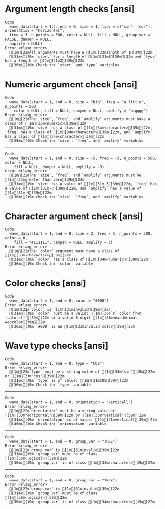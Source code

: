 # Argument length checks [ansi]

    Code
      wave_data(start = 1:3, end = 0, size = 1, type = c("sin", "cos"), orientation = "horizontal",
      freq = 3, n_points = 500, color = NULL, fill = NULL, group_var = FALSE, dampen = NULL,
      amplify = NULL)
    Error <rlang_error>
      [1m[22mAll arguments must have a [1m[33mlength of 1[39m[22m
      [31mx[39m `start` has a length of [1m[31m3[39m[22m and `type` has a length of [1m[31m2[39m[22m
      [36mi[39m Check the `start` and `type` variables

# Numeric argument check [ansi]

    Code
      wave_data(start = 1, end = 0, size = "big", freq = "a little", n_points = 500,
        color = NULL, fill = NULL, dampen = NULL, amplify = "bigggg")
    Error <rlang_error>
      [1m[22mThe `size`, `freq`, and `amplify` arguments must have a class of [1m[33m<numeric>[39m[22m
      [31mx[39m `size` has a class of [1m[34m<character>[39m[22m, `freq` has a class of [1m[34m<character>[39m[22m, and `amplify` has a class of [1m[34m<character>[39m[22m
      [36mi[39m Check the `size`, `freq`, and `amplify` variables

---

    Code
      wave_data(start = 1, end = 0, size = -5, freq = -3, n_points = 500, color = NULL,
        fill = NULL, dampen = NULL, amplify = -9)
    Error <rlang_error>
      [1m[22mThe `size`, `freq`, and `amplify` arguments must be [1m[33mgreater than zero[39m[22m
      [31mx[39m `size` has a value of [1m[31m-5[39m[22m, `freq` has a value of [1m[31m-3[39m[22m, and `amplify` has a value of [1m[31m-9[39m[22m
      [36mi[39m Check the `size`, `freq`, and `amplify` variables

# Character argument check [ansi]

    Code
      wave_data(start = 1, end = 0, size = 2, freq = 5, n_points = 500, color = 0,
        fill = "#111111", dampen = NULL, amplify = 1)
    Error <rlang_error>
      [1m[22mThe `color` argument must have a class of [1m[33m<character>[39m[22m
      [31mx[39m `color` has a class of [1m[34m<numeric>[39m[22m
      [36mi[39m Check the `color` variable

# Color checks [ansi]

    Code
      wave_data(start = 1, end = 0, color = "#000")
    Error <rlang_error>
      [1m[22m`color` is [1m[31minvalid[39m[22m
      [31mx[39m `color` must be a valid: [1m[36m`r` color from `colors()`[39m[22m or a valid 6 digit [1m[36mhexadecimal webcolor[39m[22m
      [36mi[39m `#000` is an [1m[33minvalid color[39m[22m

# Wave type checks [ansi]

    Code
      wave_data(start = 1, end = 0, type = "COS")
    Error <rlang_error>
      [1m[22m`type` must be a string value of [1m[33m"sin"[39m[22m or [1m[33m"cos"[39m[22m
      [31mx[39m `type` is of value: [1m[31mCOS[39m[22m
      [36mi[39m Check the `type` variable

---

    Code
      wave_data(start = 1, end = 0, orientation = "verticall")
    Error <rlang_error>
      [1m[22m`orientation` must be a string value of [1m[33m"horizontal"[39m[22m or [1m[33m"vertical"[39m[22m
      [31mx[39m `orientation` is of value: [1m[31mverticall[39m[22m
      [36mi[39m Check the `orientation` variable

---

    Code
      wave_data(start = 1, end = 0, group_var = "TRUE")
    Error <rlang_error>
      [1m[22m`group_var` is [1m[31minvalid[39m[22m
      [31mx[39m `group_var` must be of class [1m[36m<logical>[39m[22m
      [36mi[39m `group_var` is of class [1m[34m<character>[39m[22m

---

    Code
      wave_data(start = 1, end = 0, group_var = "TRUE")
    Error <rlang_error>
      [1m[22m`group_var` is [1m[31minvalid[39m[22m
      [31mx[39m `group_var` must be of class [1m[36m<logical>[39m[22m
      [36mi[39m `group_var` is of class [1m[34m<character>[39m[22m

